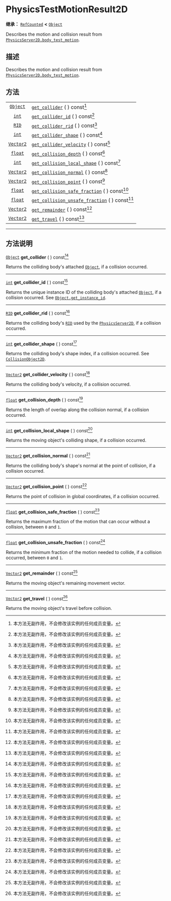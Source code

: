 <!-- ⚠ 请勿编辑本文件 ⚠ -->
<!-- 本文档使用脚本从 WeDot 引擎源码仓库生成。 -->
<!-- 生成脚本：https://github.com/WeDot-Engine/WeDot/tree/4.3/doc/tools/make_md.py； -->
<!-- 原文件：https://github.com/WeDot-Engine/WeDot/tree/4.3/doc/classes/PhysicsTestMotionResult2D.xml。 -->

<div id="_class_physicstestmotionresult2d"></div>

# PhysicsTestMotionResult2D

**继承：** [`RefCounted`](class_refcounted.md) **<** [`Object`](class_object.md)

Describes the motion and collision result from [`PhysicsServer2D.body_test_motion`](#class_physicsserver2d_method_body_test_motion).

## 描述

Describes the motion and collision result from [`PhysicsServer2D.body_test_motion`](#class_physicsserver2d_method_body_test_motion).

## 方法

|||
|:-:|:--|
| [`Object`](class_object.md)   | [`get_collider`](class_physicstestmotionresult2dmd#class_physicstestmotionresult2d_method_get_collider) ( ) const[^const]                                   |
| [`int`](class_int.md)         | [`get_collider_id`](class_physicstestmotionresult2dmd#class_physicstestmotionresult2d_method_get_collider_id) ( ) const[^const]                             |
| [`RID`](class_rid.md)         | [`get_collider_rid`](class_physicstestmotionresult2dmd#class_physicstestmotionresult2d_method_get_collider_rid) ( ) const[^const]                           |
| [`int`](class_int.md)         | [`get_collider_shape`](class_physicstestmotionresult2dmd#class_physicstestmotionresult2d_method_get_collider_shape) ( ) const[^const]                       |
| [`Vector2`](class_vector2.md) | [`get_collider_velocity`](class_physicstestmotionresult2dmd#class_physicstestmotionresult2d_method_get_collider_velocity) ( ) const[^const]                 |
| [`float`](class_float.md)     | [`get_collision_depth`](class_physicstestmotionresult2dmd#class_physicstestmotionresult2d_method_get_collision_depth) ( ) const[^const]                     |
| [`int`](class_int.md)         | [`get_collision_local_shape`](class_physicstestmotionresult2dmd#class_physicstestmotionresult2d_method_get_collision_local_shape) ( ) const[^const]         |
| [`Vector2`](class_vector2.md) | [`get_collision_normal`](class_physicstestmotionresult2dmd#class_physicstestmotionresult2d_method_get_collision_normal) ( ) const[^const]                   |
| [`Vector2`](class_vector2.md) | [`get_collision_point`](class_physicstestmotionresult2dmd#class_physicstestmotionresult2d_method_get_collision_point) ( ) const[^const]                     |
| [`float`](class_float.md)     | [`get_collision_safe_fraction`](class_physicstestmotionresult2dmd#class_physicstestmotionresult2d_method_get_collision_safe_fraction) ( ) const[^const]     |
| [`float`](class_float.md)     | [`get_collision_unsafe_fraction`](class_physicstestmotionresult2dmd#class_physicstestmotionresult2d_method_get_collision_unsafe_fraction) ( ) const[^const] |
| [`Vector2`](class_vector2.md) | [`get_remainder`](class_physicstestmotionresult2dmd#class_physicstestmotionresult2d_method_get_remainder) ( ) const[^const]                                 |
| [`Vector2`](class_vector2.md) | [`get_travel`](class_physicstestmotionresult2dmd#class_physicstestmotionresult2d_method_get_travel) ( ) const[^const]                                       |

<!-- rst-class:: classref-section-separator -->

---

## 方法说明

<div id="_class_physicstestmotionresult2d_method_get_collider"></div>

[`Object`](class_object.md) **get_collider** ( ) const[^const]<div id="class_physicstestmotionresult2d_method_get_collider"></div>

Returns the colliding body's attached [`Object`](class_object.md), if a collision occurred.

<!-- rst-class:: classref-item-separator -->

---

<div id="_class_physicstestmotionresult2d_method_get_collider_id"></div>

[`int`](class_int.md) **get_collider_id** ( ) const[^const]<div id="class_physicstestmotionresult2d_method_get_collider_id"></div>

Returns the unique instance ID of the colliding body's attached [`Object`](class_object.md), if a collision occurred. See [`Object.get_instance_id`](#class_object_method_get_instance_id).

<!-- rst-class:: classref-item-separator -->

---

<div id="_class_physicstestmotionresult2d_method_get_collider_rid"></div>

[`RID`](class_rid.md) **get_collider_rid** ( ) const[^const]<div id="class_physicstestmotionresult2d_method_get_collider_rid"></div>

Returns the colliding body's [`RID`](class_rid.md) used by the [`PhysicsServer2D`](class_physicsserver2d.md), if a collision occurred.

<!-- rst-class:: classref-item-separator -->

---

<div id="_class_physicstestmotionresult2d_method_get_collider_shape"></div>

[`int`](class_int.md) **get_collider_shape** ( ) const[^const]<div id="class_physicstestmotionresult2d_method_get_collider_shape"></div>

Returns the colliding body's shape index, if a collision occurred. See [`CollisionObject2D`](class_collisionobject2d.md).

<!-- rst-class:: classref-item-separator -->

---

<div id="_class_physicstestmotionresult2d_method_get_collider_velocity"></div>

[`Vector2`](class_vector2.md) **get_collider_velocity** ( ) const[^const]<div id="class_physicstestmotionresult2d_method_get_collider_velocity"></div>

Returns the colliding body's velocity, if a collision occurred.

<!-- rst-class:: classref-item-separator -->

---

<div id="_class_physicstestmotionresult2d_method_get_collision_depth"></div>

[`float`](class_float.md) **get_collision_depth** ( ) const[^const]<div id="class_physicstestmotionresult2d_method_get_collision_depth"></div>

Returns the length of overlap along the collision normal, if a collision occurred.

<!-- rst-class:: classref-item-separator -->

---

<div id="_class_physicstestmotionresult2d_method_get_collision_local_shape"></div>

[`int`](class_int.md) **get_collision_local_shape** ( ) const[^const]<div id="class_physicstestmotionresult2d_method_get_collision_local_shape"></div>

Returns the moving object's colliding shape, if a collision occurred.

<!-- rst-class:: classref-item-separator -->

---

<div id="_class_physicstestmotionresult2d_method_get_collision_normal"></div>

[`Vector2`](class_vector2.md) **get_collision_normal** ( ) const[^const]<div id="class_physicstestmotionresult2d_method_get_collision_normal"></div>

Returns the colliding body's shape's normal at the point of collision, if a collision occurred.

<!-- rst-class:: classref-item-separator -->

---

<div id="_class_physicstestmotionresult2d_method_get_collision_point"></div>

[`Vector2`](class_vector2.md) **get_collision_point** ( ) const[^const]<div id="class_physicstestmotionresult2d_method_get_collision_point"></div>

Returns the point of collision in global coordinates, if a collision occurred.

<!-- rst-class:: classref-item-separator -->

---

<div id="_class_physicstestmotionresult2d_method_get_collision_safe_fraction"></div>

[`float`](class_float.md) **get_collision_safe_fraction** ( ) const[^const]<div id="class_physicstestmotionresult2d_method_get_collision_safe_fraction"></div>

Returns the maximum fraction of the motion that can occur without a collision, between `0` and `1`.

<!-- rst-class:: classref-item-separator -->

---

<div id="_class_physicstestmotionresult2d_method_get_collision_unsafe_fraction"></div>

[`float`](class_float.md) **get_collision_unsafe_fraction** ( ) const[^const]<div id="class_physicstestmotionresult2d_method_get_collision_unsafe_fraction"></div>

Returns the minimum fraction of the motion needed to collide, if a collision occurred, between `0` and `1`.

<!-- rst-class:: classref-item-separator -->

---

<div id="_class_physicstestmotionresult2d_method_get_remainder"></div>

[`Vector2`](class_vector2.md) **get_remainder** ( ) const[^const]<div id="class_physicstestmotionresult2d_method_get_remainder"></div>

Returns the moving object's remaining movement vector.

<!-- rst-class:: classref-item-separator -->

---

<div id="_class_physicstestmotionresult2d_method_get_travel"></div>

[`Vector2`](class_vector2.md) **get_travel** ( ) const[^const]<div id="class_physicstestmotionresult2d_method_get_travel"></div>

Returns the moving object's travel before collision.

[^virtual]: 本方法通常需要用户覆盖才能生效。
[^const]: 本方法无副作用，不会修改该实例的任何成员变量。
[^vararg]: 本方法除了能接受在此处描述的参数外，还能够继续接受任意数量的参数。
[^constructor]: 本方法用于构造某个类型。
[^static]: 调用本方法无需实例，可直接使用类名进行调用。
[^operator]: 本方法描述的是使用本类型作为左操作数的有效运算符。
[^bitfield]: 这个值是由下列位标志构成位掩码的整数。
[^void]: 无返回值。
